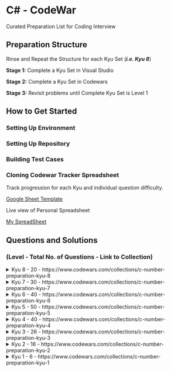 # C# - CodeWar

Curated Preparation List for Coding Interview

## Preparation Structure

Rinse and Repeat the Structure for each Kyu Set (***i.e. Kyu 8***)

**Stage 1:** Complete a Kyu Set in Visual Studio

**Stage 2:** Complete a Kyu Set in Codewars

**Stage 3:** Revisit problems until Complete Kyu Set is Level 1

## How to Get Started


### Setting Up Environment

### Setting Up Repository

### Building Test Cases

### Cloning Codewar Tracker Spreadsheet

Track progression for each Kyu and individual question difficulty.

[Google Sheet Template](https://docs.google.com/spreadsheets/d/1rw-iogINUmm6GYT8QTaqr8KPMwDUzCrSqaMbjKwPzAI/edit?usp=sharing)

Live view of Personal Spreadsheet

[My SpreadSheet](https://docs.google.com/spreadsheets/d/1xaghAp_BQm32j37mlGLbWXMnKBzPDoUCvxpdCPOjV7I/edit?usp=sharing)

## Questions and Solutions

### (Level - Total No. of Questions - Link to Collection)

<details>
    <summary> Kyu 8 - 20 - https://www.codewars.com/collections/c-number-preparation-kyu-8 </summary>
    Solutions: https://github.com/chitangchin/CodewarKata/tree/master/Kata/Kyu8
</details>

<details>
    <summary> Kyu 7 - 30 - https://www.codewars.com/collections/c-number-preparation-kyu-7 </summary>
</details>

<details>
    <summary> Kyu 6 - 40 - https://www.codewars.com/collections/c-number-preparation-kyu-6 </summary>
</details>

<details>
    <summary> Kyu 5 - 50 - https://www.codewars.com/collections/c-number-preparation-kyu-5 </summary>
</details>

<details>
    <summary> Kyu 4 - 40 - https://www.codewars.com/collections/c-number-preparation-kyu-4 </summary>
</details>

<details>
    <summary> Kyu 3 - 26 - https://www.codewars.com/collections/c-number-preparation-kyu-3 </summary>
</details>

<details>
    <summary> Kyu 2 - 16  - https://www.codewars.com/collections/c-number-preparation-kyu-2 </summary>
</details>

<details>
    <summary> Kyu 1 - 6 - https://www.codewars.com/collections/c-number-preparation-kyu-1 </summary>
</details>

